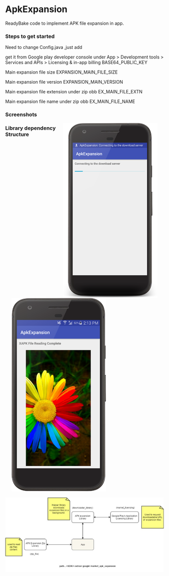 # ApkExpansion

ReadyBake code to implement APK file expansion in app.

### Steps to get started
Need to change Config.java ,just add

get it from Google play developer console under
App > Development tools > Services and APIs > Licensing & in-app billing
BASE64_PUBLIC_KEY

Main expansion file size
EXPANSION_MAIN_FILE_SIZE

Main expansion file version
EXPANSION_MAIN_VERSION

Main expansion file extension under zip obb
EX_MAIN_FILE_EXTN

Main expansion file name under zip obb
EX_MAIN_FILE_NAME


### Screenshots
<img src="reference images/screenshots/file_download.png" width="300" align="right" hspace="20">
<img src="reference images/screenshots/file_read.png" width="300" align="left" hspace="20">

### Library dependency Structure
<img src="reference images/dependencies.jpg" width="600" vspace="20">
